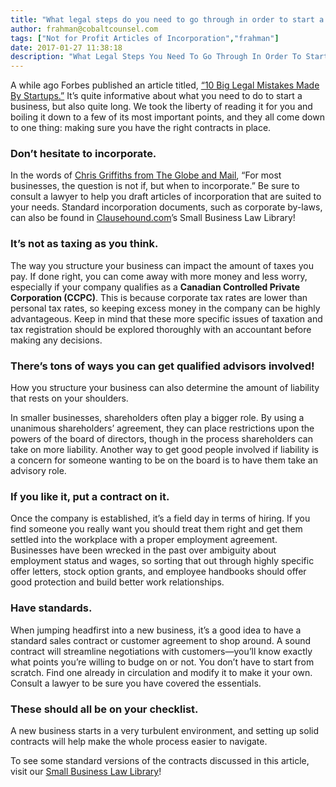 ```yaml
---
title: "What legal steps do you need to go through in order to start a business?"
author: frahman@cobaltcounsel.com
tags: ["Not for Profit Articles of Incorporation","frahman"]
date: 2017-01-27 11:38:18
description: "What Legal Steps You Need To Go Through In Order To Start A Business? They all come down to one thing: Making sure you have the right contracts in place."
---
```


A while ago Forbes published an article titled, [“10 Big Legal Mistakes Made By Startups.”](https://www.forbes.com/sites/allbusiness/2013/10/03/big-legal-mistakes-made-by-start-ups/?sh=2d170024497e) It’s quite informative about what you need to do to start a business, but also quite long. We took the liberty of reading it for you and boiling it down to a
few of its most important points, and they all come down to one thing: making sure you have the right contracts in place. 

### Don’t hesitate to incorporate. 
In the words of [Chris Griffiths from The Globe and Mail](http://www.theglobeandmail.com/report-on-business/small-business/sb-money/when-its-time-to-incorporate-your-business/article4242051/), “For most businesses, the question is not if, but when to incorporate.” Be sure to consult a lawyer to help you draft articles of
incorporation that are suited to your needs. Standard incorporation documents, such as corporate by-laws, can also be found in [Clausehound.com](https://www.clausehound.com/documents/)’s Small Business Law Library! 

### It’s not as taxing as you think. 
The way you structure your business can impact the amount of taxes you pay. If done right, you can come away with more money and less worry,
especially if your company qualifies as a **Canadian Controlled Private Corporation (CCPC)**. This is because corporate tax rates are lower than personal tax rates, so keeping
excess money in the company can be highly advantageous. Keep in mind that these more specific issues of taxation and tax registration should be explored thoroughly with an
accountant before making any decisions. 

### There’s tons of ways you can get qualified advisors involved! 
How you structure your business can also determine the amount of liability that rests on your shoulders.

In smaller businesses, shareholders often play a bigger role. By using a unanimous shareholders’ agreement, they can place restrictions upon the powers of the board of
directors, though in the process shareholders can take on more liability. Another way to get good people involved if liability is a concern for someone wanting to be on the
board is to have them take an advisory role.



### If you like it, put a contract on it.
Once the company is established, it’s a field day in terms of hiring. If you find someone you really want you should treat them right and
get them settled into the workplace with a proper employment agreement. Businesses have been wrecked in the past over ambiguity about employment status and wages, so sorting
that out through highly specific offer letters, stock option grants, and employee handbooks should offer good protection and build better work relationships. 

### Have standards. 
When jumping headfirst into a new business, it’s a good idea to have a standard sales contract or customer agreement to shop around. A sound contract will
streamline negotiations with customers—you’ll know exactly what points you’re willing to budge on or not. You don’t have to start from scratch. Find one already in circulation
and modify it to make it your own. Consult a lawyer to be sure you have covered the essentials.

### These should all be on your checklist. 
A new business starts in a very turbulent environment, and setting up solid contracts will help make the whole process easier to navigate. 

To see some standard versions of the contracts discussed in this article, visit our [Small Business Law Library](https://www.clausehound.com/documents/)!


